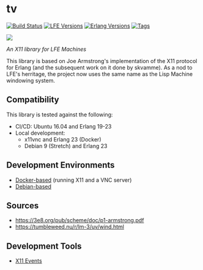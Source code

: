 # tv

[![Build Status][gh-actions-badge]][gh-actions] [![LFE Versions][lfe badge]][lfe] [![Erlang Versions][erlang badge]][versions] [![Tags][github tags badge]][github tags]

[![][logo]][logo-large]

*An X11 library for LFE Machines*

This library is based on Joe Armstrong's implementation of the X11 protocol for Erlang (and the subsequent work on it done by skvamme). As a nod to LFE's herritage, the project now uses the same name as the Lisp Machine windowing system.

## Compatibility

This library is tested against the following:

* CI/CD: Ubuntu 16.04 and Erlang 19-23
* Local development:
  * x11vnc and Erlang 23 (Docker)
  * Debian 9 (Stretch) and Erlang 23

## Development Environments

* [Docker-based](docs/dev/docker-x11-vnc.md) (running X11 and a VNC server)
* [Debian-based](docs/dev/debian.md)

## Sources

* https://3e8.org/pub/scheme/doc/p1-armstrong.pdf
* https://tumbleweed.nu/r/lm-3/uv/wind.html

## Development Tools

* [X11 Events](docs/X-events.md)

<!-- Named page links below: /-->

[logo]: priv/images/tv-logo.jpg
[logo-large]: priv/images/tv-logo-large.jpg
[github]: https://github.com/lfe-machine/tv
[gitlab]: https://gitlab.com/lfe-machine/tv
[gh-actions-badge]: https://github.com/lfe-machine/tv/workflows/ci%2Fcd/badge.svg
[lfe]: https://github.com/rvirding/lfe
[gh-actions]: https://github.com/lfe-machine/tv/actions
[lfe badge]: https://img.shields.io/badge/lfe-1.3.0-blue.svg
[erlang badge]: https://img.shields.io/badge/erlang-19%20to%2023-blue.svg
[versions]: https://github.com/lfe-machine/tv/blob/master/.github/workflows/cicd.yml
[github tags]: https://github.com/lfe-machine/tv/tags
[github tags badge]: https://img.shields.io/github/tag/lfe-machine/tv.svg
